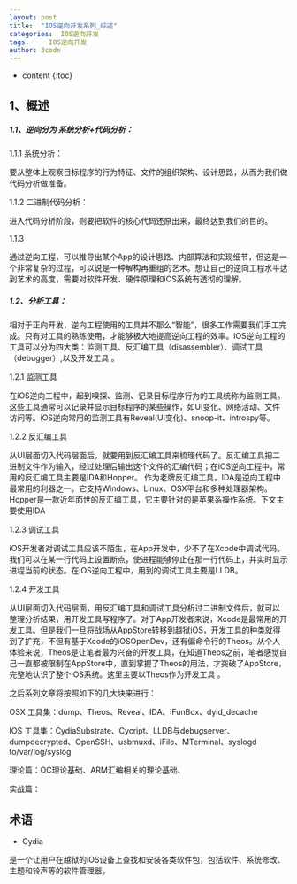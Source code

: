 ```yaml
---
layout: post
title:  "IOS逆向开发系列_综述"
categories:  IOS逆向开发
tags:     IOS逆向开发
author: 3code
---
```


* content
{:toc}



## 1、概述

##### 1.1、逆向分为 系统分析+代码分析：

1.1.1 系统分析：

要从整体上观察目标程序的行为特征、文件的组织架构、设计思路，从而为我们做代码分析做准备。
     
1.1.2 二进制代码分析：

进入代码分析阶段，则要把软件的核心代码还原出来，最终达到我们的目的。
     
1.1.3

通过逆向工程，可以推导出某个App的设计思路、内部算法和实现细节，但这是一个非常复杂的过程，可以说是一种解构再重组的艺术。想让自己的逆向工程水平达到艺术的高度，需要对软件开发、硬件原理和iOS系统有透彻的理解。

##### 1.2、分析工具：

相对于正向开发，逆向工程使用的工具并不那么“智能”，很多工作需要我们手工完成。只有对工具的熟练使用，才能够极大地提高逆向工程的效率。iOS逆向工程的工具可以分为四大类：监测工具、反汇编工具（disassembler）、调试工具（debugger）,以及开发工具 。

1.2.1 监测工具

在iOS逆向工程中，起到嗅探、监测、记录目标程序行为的工具统称为监测工具。这些工具通常可以记录并显示目标程序的某些操作，如UI变化、网络活动、文件访问等。iOS逆向常用的监测工具有Reveal(UI变化)、snoop-it、introspy等。
      
1.2.2 反汇编工具

从UI层面切入代码层面后，就要用到反汇编工具来梳理代码了。反汇编工具把二进制文件作为输入，经过处理后输出这个文件的汇编代码；在iOS逆向工程中，常用的反汇编工具主要是IDA和Hopper。
作为老牌反汇编工具，IDA是逆向工程中最常用的利器之一。它支持Windows、Linux、OSX平台和多种处理器架构。Hopper是一款近年面世的反汇编工具，它主要针对的是苹果系操作系统。下文主要使用IDA
     
1.2.3 调试工具

iOS开发者对调试工具应该不陌生，在App开发中，少不了在Xcode中调试代码。我们可以在某一行代码上设置断点，使进程能够停止在那一行代码上，并实时显示进程当前的状态。在iOS逆向工程中，用到的调试工具主要是LLDB。
      
1.2.4 开发工具

从UI层面切入代码层面，用反汇编工具和调试工具分析过二进制文件后，就可以整理分析结果，用开发工具写程序了。对于App开发者来说，Xcode是最常用的开发工具。但是我们一旦将战场从AppStore转移到越狱iOS，开发工具的种类就得到了扩充，不但有基于Xcode的iOSOpenDev，还有偏命令行的Theos。从个人体验来说，Theos是让笔者最为兴奋的开发工具，在知道Theos之前，笔者感觉自己一直都被限制在AppStore中，直到掌握了Theos的用法，才突破了AppStore，完整地认识了整个iOS系统。这里主要以Theos作为开发工具 。

之后系列文章将按照如下的几大块来进行：

OSX 工具集：dump、Theos、Reveal、IDA、iFunBox、dyld_decache

IOS 工具集：CydiaSubstrate、Cycript、LLDB与debugserver、dumpdecrypted、OpenSSH、usbmuxd、iFile、MTerminal、syslogd to/var/log/syslog

理论篇：OC理论基础、ARM汇编相关的理论基础、

实战篇：


## 术语

- Cydia

是一个让用户在越狱的iOS设备上查找和安装各类软件包，包括软件、系统修改、主题和铃声等的软件管理器。










